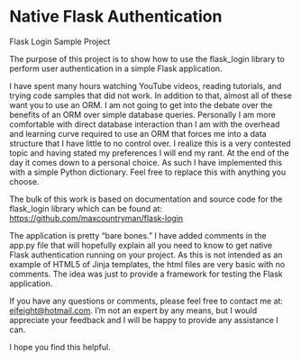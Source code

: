 # Native Flask Authentication
Flask Login Sample Project

The purpose of this project is to show how to use the flask_login library to perform user
authentication in a simple Flask application.

I have spent many hours watching YouTube videos, reading tutorials, and trying code samples
that did not work. In addition to that, almost all of these want you to use an ORM. I am not going
to get into the debate over the benefits of an ORM over simple database queries. Personally I am
more comfortable with direct database interaction than I am with the overhead and learning curve
required to use an ORM that forces me into a data structure that I have little to no control over. I
realize this is a very contested topic and having stated my preferences I will end my rant. At the
end of the day it comes down to a personal choice. As such I have implemented this with a simple
Python dictionary. Feel free to replace this with anything you choose.

The bulk of this work is based on documentation and source code for the flask_login library which
can be found at:
https://github.com/maxcountryman/flask-login

The application is pretty “bare bones.” I have added comments in the app.py file that will hopefully
explain all you need to know to get native Flask authentication running on your project. As this is
not intended as an example of HTML5 of Jinja templates, the html files are very basic with no comments.
The idea was just to provide a framework for testing the Flask application.

If you have any questions or comments, please feel free to contact me at: ejfeight@hotmail.com.
I’m not an expert by any means, but I would appreciate your feedback and I will be happy to provide
any assistance I can.

I hope you find this helpful.
